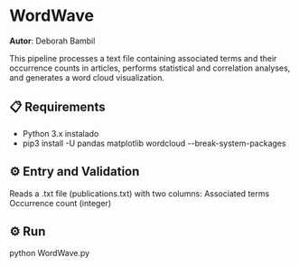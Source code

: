 # WordWave
**Autor**: Deborah Bambil

This pipeline processes a text file containing associated terms and their occurrence counts in articles, performs statistical and correlation analyses, and generates a word cloud visualization.

## 📋 Requirements
- Python 3.x instalado
- pip3 install -U pandas matplotlib wordcloud --break-system-packages

## ⚙️ Entry and Validation
Reads a .txt file (publications.txt) with two columns:
Associated terms
Occurrence count (integer)

## ⚙️ Run
python WordWave.py


